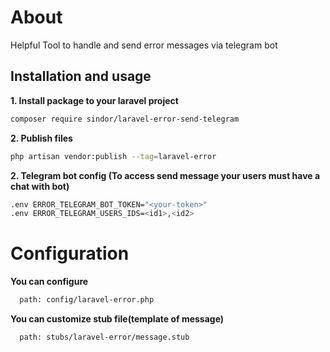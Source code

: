 # About

Helpful Tool to handle and send error messages via telegram bot

## Installation and usage

**1. Install package to your laravel project**

```bash
composer require sindor/laravel-error-send-telegram
```
**2. Publish files**

```bash
php artisan vendor:publish --tag=laravel-error
```
**2. Telegram bot config (To access send message your users must have a chat with bot)**

```bash
.env ERROR_TELEGRAM_BOT_TOKEN="<your-token>"
.env ERROR_TELEGRAM_USERS_IDS=<id1>,<id2>
```

# Configuration

**You can configure**

```bash
  path: config/laravel-error.php
```

**You can customize stub file(template of message)**

```bash
  path: stubs/laravel-error/message.stub
```
